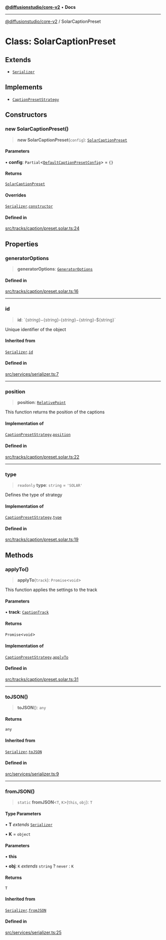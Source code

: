 [**@diffusionstudio/core-v2**](../README.md) • **Docs**

***

[@diffusionstudio/core-v2](../globals.md) / SolarCaptionPreset

# Class: SolarCaptionPreset

## Extends

- [`Serializer`](Serializer.md)

## Implements

- [`CaptionPresetStrategy`](../interfaces/CaptionPresetStrategy.md)

## Constructors

### new SolarCaptionPreset()

> **new SolarCaptionPreset**(`config`): [`SolarCaptionPreset`](SolarCaptionPreset.md)

#### Parameters

• **config**: `Partial`\<[`DefaultCaptionPresetConfig`](../type-aliases/DefaultCaptionPresetConfig.md)\> = `{}`

#### Returns

[`SolarCaptionPreset`](SolarCaptionPreset.md)

#### Overrides

[`Serializer`](Serializer.md).[`constructor`](Serializer.md#constructors)

#### Defined in

[src/tracks/caption/preset.solar.ts:24](https://github.com/diffusionstudio/core-v2/blob/ce69ef92917fd6c7f2f6e872cf6c87954dee9b56/src/tracks/caption/preset.solar.ts#L24)

## Properties

### generatorOptions

> **generatorOptions**: [`GeneratorOptions`](../type-aliases/GeneratorOptions.md)

#### Defined in

[src/tracks/caption/preset.solar.ts:16](https://github.com/diffusionstudio/core-v2/blob/ce69ef92917fd6c7f2f6e872cf6c87954dee9b56/src/tracks/caption/preset.solar.ts#L16)

***

### id

> **id**: \`$\{string\}-$\{string\}-$\{string\}-$\{string\}-$\{string\}\`

Unique identifier of the object

#### Inherited from

[`Serializer`](Serializer.md).[`id`](Serializer.md#id)

#### Defined in

[src/services/serializer.ts:7](https://github.com/diffusionstudio/core-v2/blob/ce69ef92917fd6c7f2f6e872cf6c87954dee9b56/src/services/serializer.ts#L7)

***

### position

> **position**: [`RelativePoint`](../interfaces/RelativePoint.md)

This function returns the position of the captions

#### Implementation of

[`CaptionPresetStrategy`](../interfaces/CaptionPresetStrategy.md).[`position`](../interfaces/CaptionPresetStrategy.md#position)

#### Defined in

[src/tracks/caption/preset.solar.ts:22](https://github.com/diffusionstudio/core-v2/blob/ce69ef92917fd6c7f2f6e872cf6c87954dee9b56/src/tracks/caption/preset.solar.ts#L22)

***

### type

> `readonly` **type**: `string` = `'SOLAR'`

Defines the type of strategy

#### Implementation of

[`CaptionPresetStrategy`](../interfaces/CaptionPresetStrategy.md).[`type`](../interfaces/CaptionPresetStrategy.md#type)

#### Defined in

[src/tracks/caption/preset.solar.ts:19](https://github.com/diffusionstudio/core-v2/blob/ce69ef92917fd6c7f2f6e872cf6c87954dee9b56/src/tracks/caption/preset.solar.ts#L19)

## Methods

### applyTo()

> **applyTo**(`track`): `Promise`\<`void`\>

This function applies the settings to the track

#### Parameters

• **track**: [`CaptionTrack`](CaptionTrack.md)

#### Returns

`Promise`\<`void`\>

#### Implementation of

[`CaptionPresetStrategy`](../interfaces/CaptionPresetStrategy.md).[`applyTo`](../interfaces/CaptionPresetStrategy.md#applyto)

#### Defined in

[src/tracks/caption/preset.solar.ts:31](https://github.com/diffusionstudio/core-v2/blob/ce69ef92917fd6c7f2f6e872cf6c87954dee9b56/src/tracks/caption/preset.solar.ts#L31)

***

### toJSON()

> **toJSON**(): `any`

#### Returns

`any`

#### Inherited from

[`Serializer`](Serializer.md).[`toJSON`](Serializer.md#tojson)

#### Defined in

[src/services/serializer.ts:9](https://github.com/diffusionstudio/core-v2/blob/ce69ef92917fd6c7f2f6e872cf6c87954dee9b56/src/services/serializer.ts#L9)

***

### fromJSON()

> `static` **fromJSON**\<`T`, `K`\>(`this`, `obj`): `T`

#### Type Parameters

• **T** *extends* [`Serializer`](Serializer.md)

• **K** = `object`

#### Parameters

• **this**

• **obj**: `K` *extends* `string` ? `never` : `K`

#### Returns

`T`

#### Inherited from

[`Serializer`](Serializer.md).[`fromJSON`](Serializer.md#fromjson)

#### Defined in

[src/services/serializer.ts:25](https://github.com/diffusionstudio/core-v2/blob/ce69ef92917fd6c7f2f6e872cf6c87954dee9b56/src/services/serializer.ts#L25)
